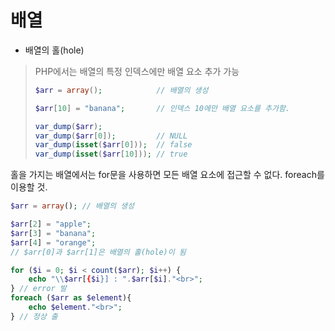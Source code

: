 # 배열

* 배열의 홀\(hole\)

> PHP에서는 배열의 특정 인덱스에만 배열 요소 추가 가능
>
> ```php
> $arr = array();            // 배열의 생성
>
> $arr[10] = "banana";       // 인덱스 10에만 배열 요소를 추가함.
>
> var_dump($arr);
> var_dump($arr[0]);         // NULL
> var_dump(isset($arr[0]));  // false
> var_dump(isset($arr[10])); // true
> ```

홀을 가지는 배열에서는 for문을 사용하면 모든 배열 요소에 접근할 수 없다.  foreach를 이용할 것.

```php
$arr = array(); // 배열의 생성 

$arr[2] = "apple";
$arr[3] = "banana";
$arr[4] = "orange";
// $arr[0]과 $arr[1]은 배열의 홀(hole)이 됨

for ($i = 0; $i < count($arr); $i++) {
    echo "\\$arr[{$i}] : ".$arr[$i]."<br>";
} // error 발
foreach ($arr as $element){
    echo $element."<br>";
} // 정상 출
```

